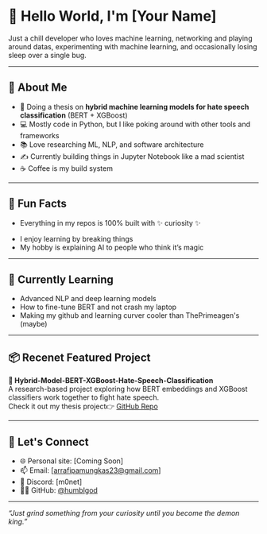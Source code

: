 # 👋 Hello World, I'm [Your Name]  
Just a chill developer who loves machine learning, networking and playing around datas, experimenting with machine learning, and occasionally losing sleep over a single bug.

---

## 🚀 About Me

- 🔬 Doing a thesis on **hybrid machine learning models for hate speech classification** (BERT + XGBoost)
- 💻 Mostly code in Python, but I like poking around with other tools and frameworks
- 📚 Love researching ML, NLP, and software architecture
- ✍️ Currently building things in Jupyter Notebook like a mad scientist
- ☕ Coffee is my build system

---

## 🎉 Fun Facts

- Everything in my repos is 100% built with ✨ curiosity ✨  
<!-- - I will refactor code at 3 AM and call it “productive” -->  
- I enjoy learning by breaking things  
- My hobby is explaining AI to people who think it’s magic  
<!-- - I have zero pets, but hundreds of virtual environments 🐍 -->  

---

## 🧠 Currently Learning

- Advanced NLP and deep learning models  
- How to fine-tune BERT and not crash my laptop  
- Making my github and learning curver cooler than ThePrimeagen's (maybe)  

---

## 📦 Recenet Featured Project

**🧪 Hybrid-Model-BERT-XGBoost-Hate-Speech-Classification**  
A research-based project exploring how BERT embeddings and XGBoost classifiers work together to fight hate speech.  
Check it out my thesis project👉 [GitHub Repo](https://github.com/yourusername/Hybrid-Model-BERT-XGBoost-Hate-Speech-Classification)

---

## 💬 Let's Connect

- 🌐 Personal site: [Coming Soon]
- 📫 Email: [arrafipamungkas23@gmail.com]
- 🧠 Discord: [m0net]
- 🧑‍💻 GitHub: [@humblgod](https://github.com/humblgod)

---

_“Just grind something from your curiosity until you become the demon king.”_
